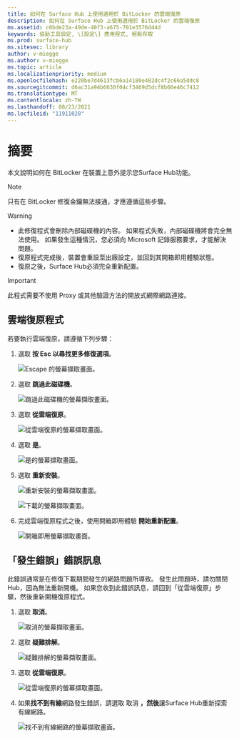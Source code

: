 ```yaml
---
title: 如何在 Surface Hub 上使用適用於 BitLocker 的雲端復原
description: 如何在 Surface Hub 上使用適用於 BitLocker 的雲端復原
ms.assetid: c0bde23a-49de-40f3-a675-701e3576d44d
keywords: 協助工具設定, \[設定\] 應用程式, 輕鬆存取
ms.prod: surface-hub
ms.sitesec: library
author: v-miegge
ms.author: v-miegge
ms.topic: article
ms.localizationpriority: medium
ms.openlocfilehash: e220be7d4613fcb6a14180e482dc4f2c66a5ddc8
ms.sourcegitcommit: d6ac31a94b6630f04cf3469d5dcf8b66e46c7412
ms.translationtype: MT
ms.contentlocale: zh-TW
ms.lasthandoff: 08/23/2021
ms.locfileid: "11911028"
---
```

# <a name="summary"></a>摘要

本文說明如何在 BitLocker 在裝置上意外提示您Surface Hub功能。

> [!NOTE]
> 只有在 BitLocker 修復金鑰無法接通，才應遵循這些步驟。

> [!WARNING]
> * 此修復程式會刪除內部磁碟機的內容。 如果程式失敗，內部磁碟機將會完全無法使用。 如果發生這種情況，您必須向 Microsoft 記錄服務要求，才能解決問題。
> * 復原程式完成後，裝置會重設至出廠設定，並回到其開箱即用體驗狀態。
> * 復原之後，Surface Hub必須完全重新配置。

> [!IMPORTANT]
> 此程式需要不使用 Proxy 或其他驗證方法的開放式網際網路連接。

## <a name="cloud-recovery-process"></a>雲端復原程式

若要執行雲端復原，請遵循下列步驟：

1. 選取 **按 Esc 以尋找更多修復選項**。

   ![Escape 的螢幕擷取畫面。](images/01-escape.png)

1. 選取 **跳過此磁碟機**。

   ![跳過此磁碟機的螢幕擷取畫面。](images/02-skip-this-drive.png)

1. 選取 **從雲端復原**。

   ![從雲端復原的螢幕擷取畫面。](images/03-recover-from-cloud.png)

1. 選取 **是**。

   ![是的螢幕擷取畫面。](images/04-yes.png)

1. 選取 **重新安裝**。

   ![重新安裝的螢幕擷取畫面。](images/05a-reinstall.png)

   ![下載的螢幕擷取畫面。](images/05b-downloading.png)

1. 完成雲端復原程式之後，使用開箱即用體驗 **開始重新配置**。

   ![開箱即用螢幕擷取畫面。](images/06-out-of-box.png)

## <a name="something-went-wrong-error-message"></a>「發生錯誤」錯誤訊息

此錯誤通常是在修復下載期間發生的網路問題所導致。 發生此問題時，請勿關閉 Hub，因為無法重新開機。 如果您收到此錯誤訊息，請回到「從雲端復原」步驟，然後重新開機復原程式。

1. 選取 **取消**。

   ![取消的螢幕擷取畫面。](images/07-cancel.png)

1. 選取 **疑難排解**。

   ![疑難排解的螢幕擷取畫面。](images/08-troubleshoot.png)

1. 選取 **從雲端復原**。

   ![從雲端復原的螢幕擷取畫面。](images/09-recover-from-cloud2.png)

1. 如果**找不到有線**網路發生錯誤，請選取 取消 **，然後**讓Surface Hub重新探索有線網路。

   ![找不到有線網路的螢幕擷取畫面。](images/10-cancel.png)
